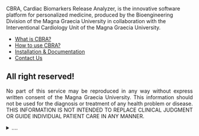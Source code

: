 CBRA, Cardiac Biomarkers Release Analyzer, is the innovative software platform for personalized medicine, produced by the Bioengineering Division of the Magna Graecia University in collaboration with the Interventional Cardiology Unit of the Magna Graecia University. 

* [What is CBRA?](https://biomeclabunicz.github.io/CBRA/cbra)
* [How to use CBRA?](https://biomeclabunicz.github.io/CBRA/usecbra)
* [Installation & Documentation](https://biomeclabunicz.github.io/CBRA/documentation)
* [Contact Us](https://biomeclabunicz.github.io/CBRA/contactus)

## All right reserved!
<p align="justify">
No part of this service may be reproduced in any way without express written consent of the Magna Graecia University. This information should not be used for the diagnosis or treatment of any health problem or disease. THIS INFORMATION IS NOT INTENDED TO REPLACE CLINICAL JUDGMENT OR GUIDE INDIVIDUAL PATIENT CARE IN ANY MANNER.
</p>
<details><summary>....</summary>
<p>
  <p align="justify">
  All information contained in this software and produced by the Bioengineering Division of the Magna Graecia University (“CBRA”) is provided for educational purposes only. This information should not be used for the diagnosis or treatment of any health problem or disease. THIS INFORMATION IS NOT INTENDED TO REPLACE CLINICAL JUDGMENT OR GUIDE INDIVIDUAL PATIENT CARE IN ANY MANNER.
  </p>
  <p align="justify">
  The User is hereby notified that the information contained herein may not meet the user's needs. The User is advised that, although the information is derived from medical research and literature we cannot guarantee either its correctness, comprehensiveness or currency. The User of this software assumes sole responsibility for any decisions made or actions taken based on the information contained in CBRA.
  </p>
  <p align="justify">
  Neither the Magna Graecia University, the CBRA’s authors nor any other party involved in the preparation, publication or distribution of CBRA shall be liable for any special, consequential, or exemplary damages resulting in whole or part from any User's use of or reliance upon CBRA and the information contained within.
  </p>
  <p align="justify">
  The Magna Graecia University disclaims all warranties regarding such information whether express or implied, including any warranty as to the quality, accuracy, currency or suitability of this information for any particular purpose.
  </p>
</p>
</details>
